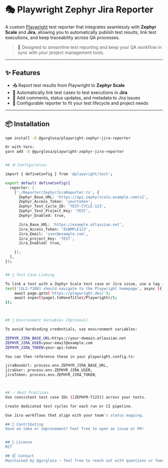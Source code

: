 # 🎭 Playwright Zephyr Jira Reporter

A custom [Playwright](https://playwright.dev/) test reporter that integrates seamlessly with **Zephyr Scale** and **Jira**, allowing you to automatically publish test results, link test executions, and keep traceability across QA processes.

> 🧪 Designed to streamline test reporting and keep your QA workflow in sync with your project management tools.

---

## ✨ Features

- 📤 Report test results from Playwright to **Zephyr Scale**
- 🔗 Automatically link test cases to test executions in **Jira**
- 📘 Add comments, status updates, and metadata to Jira issues
- 🔄 Configurable reporter to fit your test lifecycle and project needs

---

## 📦 Installation

```bash
npm install -D @gurglosa/playwright-zephyr-jira-reporter

Or with Yarn:
yarn add -D @gurglosa/playwright-zephyr-jira-reporter


## ⚙️ Configuration

import { defineConfig } from '@playwright/test';

export default defineConfig({
  reporter: [
    ['./Reporter/ZephyrJiraReporter.ts', {
      Zephyr_Base_URL: 'https://api.zephyrscale.example.com/v2',
      Zephyr_Access_Token: 'yourtoken',
      Zephyr_Test_Cycle_ID: 'TEST-CYCLE-123',
      Zephyr_Test_Project_Key: 'TEST',
      Zephyr_Enabled: true,

      Jira_Base_URL: 'https://example.atlassian.net',
      Jira_Access_Token: 'EXAMPLE123',
      Jira_Email: 'user@example.com',
      Jira_project_Key: 'TEST',
      Jira_Enabled: true,

    }],
  ],
});


## 🧪 Test Case Linking

To link a test with a Zephyr Scale test case or Jira issue, use a tag in the test title or annotations:
test('[GLS-T108] should navigate to the Playwright homepage', async ({ page }) => {
    await page.goto('https://playwright.dev/');
    await expect(page).toHaveTitle(/Playwrightr/);
});



## 📄 Environment Variables (Optional)

To avoid hardcoding credentials, use environment variables:

ZEPHYR_JIRA_BASE_URL=https://your-domain.atlassian.net
ZEPHYR_JIRA_USER=your-email@example.com
ZEPHYR_JIRA_TOKEN=your-api-token

You can then reference these in your playwright.config.ts:

jiraBaseUrl: process.env.ZEPHYR_JIRA_BASE_URL,
jiraUser: process.env.ZEPHYR_JIRA_USER,
jiraToken: process.env.ZEPHYR_JIRA_TOKEN,



## ✅ Best Practices
Use consistent test case IDs ([ZEPHYR-T123]) across your tests.

Create dedicated test cycles for each run or CI pipeline.

Use Jira workflows that align with your team's status mapping.

## 🧩 Contributing
Have an idea or improvement? Feel free to open an issue or PR!


## 📄 License
MIT

## 📫 Contact
Maintained by @gurglosa – feel free to reach out with questions or feedback.
